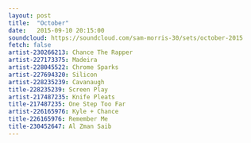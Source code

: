 ```yaml
---
layout: post
title:  "October"
date:   2015-09-10 20:15:00
soundcloud: https://soundcloud.com/sam-morris-30/sets/october-2015
fetch: false
artist-230266213: Chance The Rapper
artist-227173375: Madeira
artist-228045522: Chrome Sparks
artist-227694320: Silicon
artist-228235239: Cavanaugh
title-228235239: Screen Play
artist-217487235: Knife Pleats
title-217487235: One Step Too Far
artist-226165976: Kyle + Chance
title-226165976: Remember Me
title-230452647: Al Zman Saib
---
```

